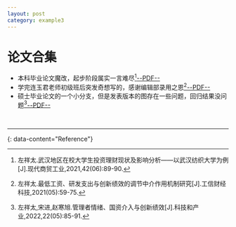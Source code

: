 ```yaml
---
layout: post
category: example3
---
```


# 论文合集

- 本科毕业论文魔改，起步阶段属实一言难尽[^1][--PDF--](https://kns.cnki.net/kcms/detail/detail.aspx?dbcode=CJFD&dbname=CJFDLAST2021&filename=XDSM202106044&uniplatform=NZKPT&v=dt-QfjloCJlfJGA7M8s-sANW0XBPnAR8w5ZuSBDQMumwKXQ5TsPbezKxATDmgedT)
- 学完连玉君老师初级班后突发奇想写的，感谢编辑部录用之恩[^2][--PDF--](https://kns.cnki.net/kcms/detail/detail.aspx?dbcode=CJFD&dbname=CJFDLAST2021&filename=GXCJ202105006&uniplatform=NZKPT&v=cYLRspzHLr3nzax75cn3DfJipQAP-ZHJ7Tqj4UMcScCE0JvCABrpNVET0_7xvMn2)
- 硕士毕业论文的一个小分支，但是发表版本的图存在一些问题，回归结果没问题[^3][--PDF--](https://kns.cnki.net/kcms/detail/detail.aspx?dbcode=CJFD&dbname=CJFDAUTO&filename=CYYK202205013&uniplatform=NZKPT&v=AP4_Q9_ZISpDyQ10dWGK5uh0xeEEIJjg9HVXkkRtxC6-2OiAjVee6HSG2oby_Fl-)

&emsp;

****
{: data-content="Reference"}

[^1]: 左祥太.武汉地区在校大学生投资理财现状及影响分析——以武汉纺织大学为例[J].现代商贸工业,2021,42(06):89-90.
[^2]: 左祥太.最低工资、研发支出与创新绩效的调节中介作用机制研究[J].工信财经科技,2021(05):59-75.
[^3]: 左祥太,宋进,赵寒旭.管理者情绪、国资介入与创新绩效[J].科技和产业,2022,22(05):85-91.

